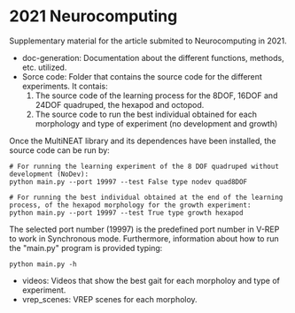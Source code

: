 # 2021 Neurocomputing

Supplementary material for the article submited to Neurocomputing in 2021.

- doc-generation: Documentation about the different functions, methods, etc. utilized.
- Sorce code: Folder that contains the source code for the different experiments. It contais:
    1. The source code of the learning process for the 8DOF, 16DOF and 24DOF quadruped, the hexapod and octopod.
    2. The source code to run the best individual obtained for each morphology and type of experiment (no development and growth)
    
Once the MultiNEAT library and its dependences have been installed, the source code can be run by:

```
# For running the learning experiment of the 8 DOF quadruped without development (NoDev):
python main.py --port 19997 --test False type nodev quad8DOF
```

```
# For running the best individual obtained at the end of the learning process, of the hexapod morphology for the growth experiment:
python main.py --port 19997 --test True type growth hexapod
```

The selected port number (19997) is the predefined port number in V-REP to work in Synchronous mode. Furthermore, information about how to run the "main.py" program is provided typing:

```
python main.py -h
```

- videos: Videos that show the best gait for each morpholoy and type of experiment.
- vrep_scenes: VREP scenes for each morpholoy.

